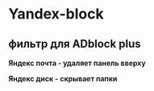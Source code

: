 # Yandex-block
## фильтр для ADblock plus 
**Яндекс почта - удаляет панель вверху**

**Яндекс диск - скрывает папки**
 
